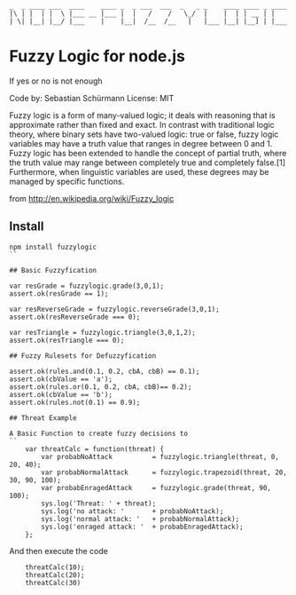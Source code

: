 
    _  _ ____ ___  ____    ____ _  _ ___  ___  _   _ _    ____ ____ _ ____ 
    |\ | |  | |  \ |___ __ |___ |  |   /    /   \_/  |    |  | | __ | |    
    | \| |__| |__/ |___    |    |__|  /__  /__   |   |___ |__| |__] | |___ 

# Fuzzy Logic for node.js

If yes or no is not enough

Code by: Sebastian Schürmann 
License: MIT

Fuzzy logic is a form of many-valued logic; it deals with reasoning that is approximate rather than fixed and exact. In contrast with traditional logic theory, where binary sets have two-valued logic: true or false, fuzzy logic variables may have a truth value that ranges in degree between 0 and 1. Fuzzy logic has been extended to handle the concept of partial truth, where the truth value may range between completely true and completely false.[1] Furthermore, when linguistic variables are used, these degrees may be managed by specific functions.

from http://en.wikipedia.org/wiki/Fuzzy_logic

## Install

```
npm install fuzzylogic
``

## Basic Fuzzyfication
```
    var resGrade = fuzzylogic.grade(3,0,1);
    assert.ok(resGrade == 1);

    var resReverseGrade = fuzzylogic.reverseGrade(3,0,1);
    assert.ok(resReverseGrade === 0);

    var resTriangle = fuzzylogic.triangle(3,0,1,2);
    assert.ok(resTriangle === 0);
```
## Fuzzy Rulesets for Defuzzyfication
```
    assert.ok(rules.and(0.1, 0.2, cbA, cbB) == 0.1);
    assert.ok(cbValue == 'a');
    assert.ok(rules.or(0.1, 0.2, cbA, cbB)== 0.2);
    assert.ok(cbValue == 'b');
    assert.ok(rules.not(0.1) == 0.9);
```
## Threat Example

A Basic Function to create fuzzy decisions to
``
    var threatCalc = function(threat) {
        var probabNoAttack          = fuzzylogic.triangle(threat, 0, 20, 40); 
        var probabNormalAttack      = fuzzylogic.trapezoid(threat, 20, 30, 90, 100); 
        var probabEnragedAttack     = fuzzylogic.grade(threat, 90, 100);
        sys.log('Threat: ' + threat);
        sys.log('no attack: '       + probabNoAttack);
        sys.log('normal attack: '   + probabNormalAttack);
        sys.log('enraged attack: '  + probabEnragedAttack);    
    };
```
And then execute the code 
```
    threatCalc(10);
    threatCalc(20);
    threatCalc(30)
```